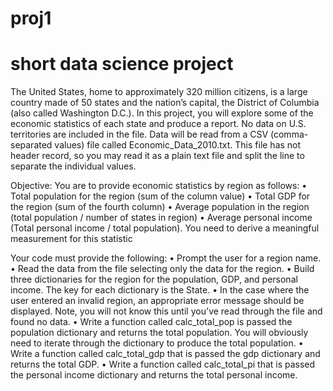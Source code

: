 # proj1
# short data science project 
The United States, home to approximately 320 million citizens, is a large country made of 50 states and the nation’s capital, the District of Columbia (also called Washington D.C.). In this project, you will explore some of the economic statistics of each state and produce a report. No data on U.S. territories are included in the file.
Data will be read from a CSV (comma-separated values) file called Economic_Data_2010.txt. This file has not header record, so you may read it as a plain text file and split the line to separate the individual values.

Objective:
You are to provide economic statistics by region as follows:
• Total population for the region (sum of the column value)
• Total GDP for the region (sum of the fourth column)
• Average population in the region (total population / number of states in region)
• Average personal income (Total personal income / total population). You need to derive a meaningful measurement for this statistic

Your code must provide the following:
• Prompt the user for a region name.
• Read the data from the file selecting only the data for the region.
• Build three dictionaries for the region for the population, GDP, and personal income. The key for each dictionary is the State.
• In the case where the user entered an invalid region, an appropriate error message should be displayed. Note, you will not know this until you've read through the file and found no data.
• Write a function called calc_total_pop is passed the population dictionary and returns the total population. You will obviously need to iterate through the dictionary to produce the total population.
• Write a function called calc_total_gdp that is passed the gdp dictionary and returns the total GDP.
• Write a function called calc_total_pi that is passed the personal income dictionary and returns the total personal income.
